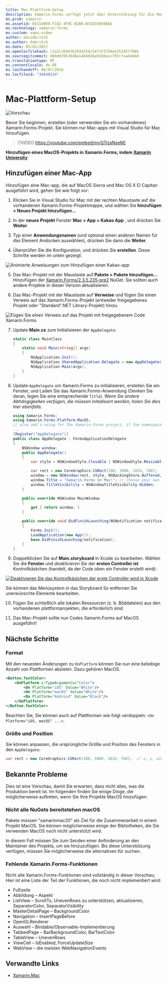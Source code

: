 ```yaml
---
title: Mac-Plattform-Setup
description: Xamarin.Forms verfügt jetzt über Unterstützung für die Macintosh-Plattform
ms.prod: xamarin
ms.assetid: EEC549E0-F182-4F9C-B2BA-B31D19569AA5
ms.technology: xamarin-forms
ms.custom: xamu-video
author: davidbritch
ms.author: dabritch
ms.date: 05/03/2017
ms.openlocfilehash: c3a2c36463b2934254c54f3f2250ee253d57798b
ms.sourcegitcommit: d80d93957040a14b4638a91b0eac797cfaade840
ms.translationtype: MT
ms.contentlocale: de-DE
ms.lasthandoff: 06/07/2018
ms.locfileid: "34848224"
---
```

# <a name="mac-platform-setup"></a>Mac-Plattform-Setup

![Vorschau](~/media/shared/preview.png)

Bevor Sie beginnen, erstellen (oder verwenden Sie ein vorhandenes) Xamarin.Forms-Projekt.
Sie können nur Mac-apps mit Visual Studio für Mac hinzufügen.

> [!VIDEO https://youtube.com/embed/mvQ7jzaNseM]

**Hinzufügen eines MacOS-Projekts in Xamarin.Forms, indem [Xamarin University](https://university.xamarin.com/)**

## <a name="adding-a-mac-app"></a>Hinzufügen einer Mac-App

Hinzufügen eine Mac-app, die auf MacOS Sierra und Mac OS X El Capitan ausgeführt wird, gehen Sie wie folgt vor:

1. Klicken Sie in Visual Studio für Mac mit der rechten Maustaste auf die vorhandenen Xamarin.Forms-Projektmappe, und wählen Sie **hinzufügen > Neues Projekt hinzufügen...**

2. In der **neues Projekt** Fenster **Mac > App > Kakao App** , und drücken Sie **Weiter**.

3. Typ einer **Anwendungsnamen** (und optional einen anderen Namen für das Element Andocken auswählen), drücken Sie dann die **Weiter**.

4. Überprüfen Sie die Konfiguration, und drücken Sie **erstellen**. Diese Schritte werden im unten gezeigt:

  ![Animierte Anweisungen zum Hinzufügen einer Kakao-app](mac-images/add-macos-proj.gif)

5. Das Mac-Projekt mit der Maustaste auf **Pakete > Pakete hinzufügen...**  Hinzufügen der [Xamarin.Forms/2.3.5.235-pre2](https://www.nuget.org/packages/Xamarin.Forms/2.3.5.235-pre2) NuGet. Sie sollten auch andere Projekte in dieser Version aktualisieren.

6. Das Mac-Projekt mit der Maustaste auf **Verweise** und fügen Sie einen Verweis auf das Xamarin.Forms-Projekt (entweder freigegebenes Projekt oder "Standard".NET Library-Projekt) hinzu.

  ![Fügen Sie einen Verweis auf das Projekt mit freigegebenem Code Xamarin.Forms](mac-images/references-sml.png)

7. Update **Main.cs** zum Initialisieren der `AppDelegate`:

    ```csharp
    static class MainClass
    {
        static void Main(string[] args)
        {
            NSApplication.Init();
            NSApplication.SharedApplication.Delegate = new AppDelegate(); // add this line
            NSApplication.Main(args);
        }
    }
    ```

8. Update `AppDelegate` um Xamarin.Forms zu initialisieren, erstellen Sie ein Fenster, und Laden Sie das Xamarin.Forms-Anwendung (Denken Sie daran, legen Sie eine entsprechende `Title`). _Wenn Sie andere Abhängigkeiten verfügen, die müssen initialisiert werden, holen Sie dies hier ebenfalls._

    ```csharp
    using Xamarin.Forms;
    using Xamarin.Forms.Platform.MacOS;
    // also add a using for the Xamarin.Forms project, if the namespace is different to this file
    ...
    [Register("AppDelegate")]
    public class AppDelegate : FormsApplicationDelegate
    {
        NSWindow window;
        public AppDelegate()
        {
            var style = NSWindowStyle.Closable | NSWindowStyle.Resizable | NSWindowStyle.Titled;

            var rect = new CoreGraphics.CGRect(200, 1000, 1024, 768);
            window = new NSWindow(rect, style, NSBackingStore.Buffered, false);
            window.Title = "Xamarin.Forms on Mac!"; // choose your own Title here
            window.TitleVisibility = NSWindowTitleVisibility.Hidden;
        }

        public override NSWindow MainWindow
        {
            get { return window; }
        }

        public override void DidFinishLaunching(NSNotification notification)
        {
            Forms.Init();
            LoadApplication(new App());
            base.DidFinishLaunching(notification);
        }
    }
    ```

9. Doppelklicken Sie auf **Main.storyboard** in Xcode zu bearbeiten. Wählen Sie die **Fenster** und _deaktivieren Sie_ der **ersten Controller ist** Kontrollkästchen (handelt, da der Code oben ein Fenster erstellt wird):

  [![Deaktivieren Sie das Kontrollkästchen der erste Controller wird in Xcode](mac-images/xcode-init-controller-sml.png)](mac-images/xcode-init-controller.png#lightbox)

  Sie können das Menüsystem in das Storyboard So entfernen Sie unerwünschte Elemente bearbeiten.

10. Fügen Sie schließlich alle lokalen Ressourcen (z. b. Bilddateien) aus den vorhandenen plattformprojekten, die erforderlich sind.

11. Das Mac-Projekt sollte nun Codes Xamarin.Forms auf MacOS ausgeführt!

## <a name="next-steps"></a>Nächste Schritte

### <a name="styling"></a>Format

Mit den neuesten Änderungen zu `OnPlatform` können Sie nun eine beliebige Anzahl von Plattformen abzielen. Dazu gehören MacOS.

```xml
<Button.TextColor>
    <OnPlatform x:TypeArguments="Color">
        <On Platform="iOS" Value="White"/>
        <On Platform="macOS" Value="White"/>
        <On Platform="Android" Value="Black"/>
    </OnPlatform>
</Button.TextColor>
```

Beachten Sie, Sie können auch auf Plattformen wie folgt verdoppeln: `<On Platform="iOS, macOS" ...>`.

### <a name="window-size-and-position"></a>Größe und Position

Sie können anpassen, die ursprüngliche Größe und Position des Fensters in den `AppDelegate`:

```csharp
var rect = new CoreGraphics.CGRect(200, 1000, 1024, 768);  // x, y, width, height
```

## <a name="known-issues"></a>Bekannte Probleme

Dies ist eine Vorschau, damit Sie erwarten, dass nicht alles, was die Produktion bereit ist. Im folgenden finden Sie einige Dinge, die möglicherweise auftreten, wenn Sie Ihre Projekte MacOS hinzufügen:

### <a name="not-all-nugets-are-ready-for-macos"></a>Nicht alle NuGets bereitstehen macOS

Pakete müssen "xamarinmac20" als Ziel für die Zusammenarbeit in einem Projekt MacOS. Sie können möglicherweise einige der Bibliotheken, die Sie verwenden MacOS noch nicht unterstützt wird.

In diesem Fall müssen Sie zum Senden einer Anforderung an den Maintainer des Projekts, um sie hinzuzufügen. Bis diese Unterstützung verfügen, müssen Sie möglicherweise die alternativen für suchen.

### <a name="missing-xamarinforms-features"></a>Fehlende Xamarin.Forms-Funktionen

Nicht alle Xamarin.Forms-Funktionen sind vollständig in dieser Vorschau; Hier ist eine Liste der Teil der Funktionen, die noch nicht implementiert wird:

* Fußzeile
* Abbildung – Aspekt
* ListView – ScrollTo, UnevenRows zu unterstützen, aktualisieren, SeparatorColor, SeparatorVisibility
* MasterDetailPage – BackgroundColor
* Navigation – InsertPageBefore
* OpenGLRenderer
* Auswahl – Bindable/Observable-Implementierung
* TabbedPage – BarBackgroundColor, BarTextColor
* TableView – UnevenRows
* ViewCell – IsEnabled, ForceUpdateSize
* WebView – die meisten WebNavigationEvents


## <a name="related-links"></a>Verwandte Links

- [Xamarin.Mac](~/mac/index.yml)
